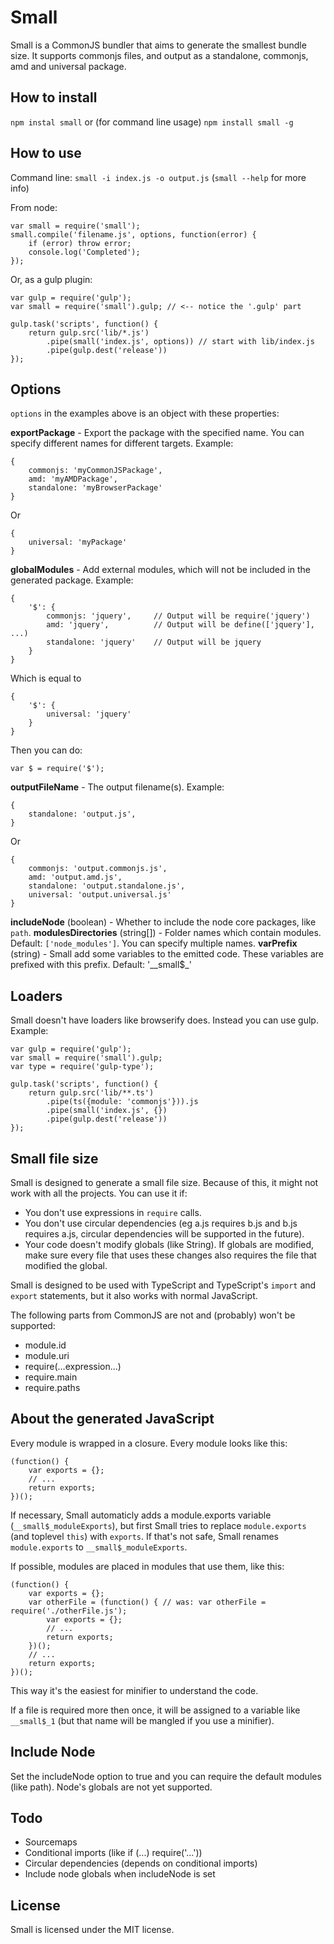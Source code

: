 Small
=====

Small is a CommonJS bundler that aims to generate the smallest bundle size. It supports commonjs files, and output as a standalone, commonjs, amd and universal package.

How to install
--------------
``` npm instal small ```
or (for command line usage)
``` npm install small -g ```

How to use
----------
Command line:
``` small -i index.js -o output.js ```
(```small --help``` for more info)

From node:
```
var small = require('small');
small.compile('filename.js', options, function(error) {
	if (error) throw error;
	console.log('Completed');
});
```
Or, as a gulp plugin:
```
var gulp = require('gulp');
var small = require('small').gulp; // <-- notice the '.gulp' part

gulp.task('scripts', function() {
	return gulp.src('lib/*.js')
		.pipe(small('index.js', options)) // start with lib/index.js
		.pipe(gulp.dest('release'))
});
```

Options
-------
```options``` in the examples above is an object with these properties:

**exportPackage** - Export the package with the specified name. You can specify different names for different targets. Example:
```
{
	commonjs: 'myCommonJSPackage',
	amd: 'myAMDPackage',
	standalone: 'myBrowserPackage'
}
```
Or
```
{
	universal: 'myPackage'
}
```

**globalModules** - Add external modules, which will not be included in the generated package. Example:
```
{
	'$': {
		commonjs: 'jquery',		// Output will be require('jquery')
		amd: 'jquery',			// Output will be define(['jquery'], ...)
		standalone: 'jquery'	// Output will be jquery
	}
}
```
Which is equal to
```
{
	'$': {
		universal: 'jquery'
	}
}
```
Then you can do:
```
var $ = require('$');
```

**outputFileName** - The output filename(s). Example:
```
{
	standalone: 'output.js',
}
```
Or
```
{
	commonjs: 'output.commonjs.js',
	amd: 'output.amd.js',
	standalone: 'output.standalone.js',
	universal: 'output.universal.js'
}
```

**includeNode** (boolean) - Whether to include the node core packages, like ```path```.
**modulesDirectories** (string[]) - Folder names which contain modules. Default: ```['node_modules']```. You can specify multiple names.
**varPrefix** (string) - Small add some variables to the emitted code. These variables are prefixed with this prefix. Default: '__small$_'

Loaders
-------
Small doesn't have loaders like browserify does. Instead you can use gulp. Example:
```
var gulp = require('gulp');
var small = require('small').gulp;
var type = require('gulp-type');

gulp.task('scripts', function() {
	return gulp.src('lib/**.ts')
		.pipe(ts({module: 'commonjs'})).js
		.pipe(small('index.js', {})
		.pipe(gulp.dest('release'))
});
```

Small file size
---------------
Small is designed to generate a small file size. Because of this, it might not work with all the projects. You can use it if:
- You don't use expressions in ```require``` calls.
- You don't use circular dependencies (eg a.js requires b.js and b.js requires a.js, circular dependencies will be supported in the future).
- Your code doesn't modify globals (like String). If globals are modified, make sure every file that uses these changes also requires the file that modified the global.

Small is designed to be used with TypeScript and TypeScript's ```import``` and ```export``` statements, but it also works with normal JavaScript.

The following parts from CommonJS are not and (probably) won't be supported:
- module.id
- module.uri
- require(...expression...)
- require.main
- require.paths

About the generated JavaScript
------------------------------
Every module is wrapped in a closure. Every module looks like this:
```
(function() {
	var exports = {};
	// ...
	return exports;
})();
```
If necessary, Small automaticly adds a module.exports variable (```__small$_moduleExports```), but first Small tries to replace ```module.exports``` (and toplevel ```this```) with ```exports```. If that's not safe, Small renames ```module.exports``` to ```__small$_moduleExports```.

If possible, modules are placed in modules that use them, like this:
```
(function() {
	var exports = {};
	var otherFile = (function() { // was: var otherFile = require('./otherFile.js');
		var exports = {};
		// ...
		return exports;
	})();
	// ...
	return exports;
})();
```
This way it's the easiest for minifier to understand the code.

If a file is required more then once, it will be assigned to a variable like ```__small$_1``` (but that name will be mangled if you use a minifier).

Include Node
------------
Set the includeNode option to true and you can require the default modules (like path). Node's globals are not yet supported. 

Todo
----
- Sourcemaps
- Conditional imports (like if (...) require('...'))
- Circular dependencies (depends on conditional imports)
- Include node globals when includeNode is set

License
-------
Small is licensed under the MIT license.